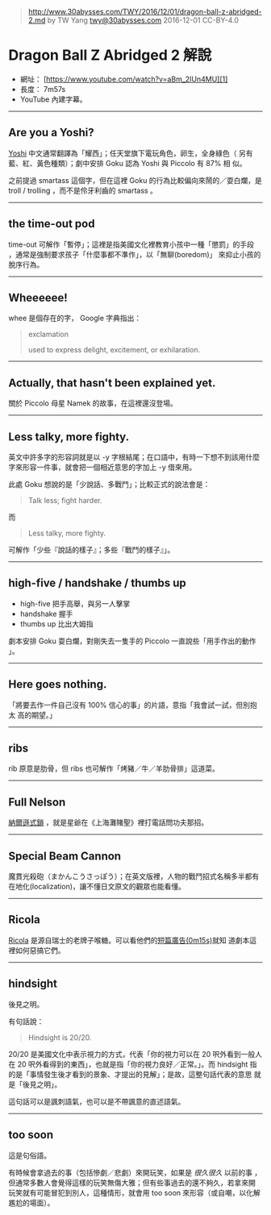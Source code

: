 ﻿> http://www.30abysses.com/TWY/2016/12/01/dragon-ball-z-abridged-2.md
> by TW Yang <twy@30abysses.com> 2016-12-01 CC-BY-4.0

# Dragon Ball Z Abridged 2  解說

* 網址： [https://www.youtube.com/watch?v=aBm_2IUn4MU][1]
* 長度： 7m57s
* YouTube 內建字幕。

[1]: https://www.youtube.com/watch?v=aBm_2IUn4MU


---
## Are you a Yoshi?

[Yoshi][2]  中文通常翻譯為「耀西」；任天堂旗下電玩角色，卵生，全身綠色（
另有藍、紅、黃色種類）；劇中安排 Goku 認為 Yoshi  與 Piccolo  有 87%  相
似。

[2]: https://en.wikipedia.org/wiki/Yoshi_(video_game)

之前提過 smartass 這個字，但在這裡 Goku 的行為比較偏向來鬧的／耍白爛，是
troll / trolling  ，而不是伶牙利齒的 smartass 。


---
## the time-out pod

time-out  可解作「暫停」；這裡是指美國文化裡教育小孩中一種「懲罰」的手段
，通常是強制要求孩子「什麼事都不準作」，以「無聊(boredom)」 來抑止小孩的
脫序行為。


---
## Wheeeeee!

whee  是個存在的字， Google 字典指出：

> exclamation
>
> used to express delight, excitement, or exhilaration.


---
## Actually, that hasn't been explained yet.

關於 Piccolo  母星 Namek  的故事，在這裡還沒登場。


---
## Less talky, more fighty.

英文中許多字的形容詞就是以 -y 字根結尾；在口語中，有時一下想不到該用什麼
字來形容一件事，就會把一個相近意思的字加上 -y 借來用。

此處 Goku 想說的是「少說話、多戰鬥」；比較正式的說法會是：

> Talk less; fight harder.

而

> Less talky, more fighty.

可解作「少些『說話的樣子』；多些『戰鬥的樣子』」。


---
## high-five / handshake / thumbs up

* high-five 把手高舉，與另一人擊掌
* handshake 握手
* thumbs up 比出大姆指

劇本安排 Goku 耍白爛，對剛失去一隻手的 Piccolo  一直說些「用手作出的動作
」。


---
## Here goes nothing.

「將要去作一件自己沒有 100% 信心的事」的片語，意指「我會試一試，但別抱太
高的期望。」


---
## ribs

rib 原意是肋骨，但 ribs 也可解作「烤豬／牛／羊肋骨排」這道菜。


---
## Full Nelson

[納爾遜式鎖][3] ，就是星爺在《上海灘賭聖》裡打電話問功夫那招。

[3]: https://en.wikipedia.org/wiki/Nelson_hold


---
## Special Beam Cannon

魔貫光殺砲（まかんこうさっぽう）；在英文版裡，人物的戰鬥招式名稱多半都有
在地化(localization)，讓不懂日文原文的觀眾也能看懂。


---
## Ricola

[Ricola][4] 是源自瑞士的老牌子喉糖。可以看他們的[短篇廣告(0m15s)][5]就知
道劇本這裡如何惡搞它們。

[4]: https://en.wikipedia.org/wiki/Ricola
[5]: https://www.youtube.com/watch?v=Z-1ik3S6Ct4


---
## hindsight

後見之明。

有句話說：

> Hindsight is 20/20.

20/20 是美國文化中表示視力的方式，代表「你的視力可以在 20 呎外看到一般人
在 20 呎外看得到的東西」，也就是指「你的視力良好／正常。」。而 hindsight
指的是「事情發生後才看到的景象、才提出的見解」；是故，這整句話代表的意思
就是「後見之明」。

這句話可以是諷刺語氣，也可以是不帶諷意的直述語氣。


---
## too soon

這是句俗語。

有時候會拿過去的事（包括慘劇／悲劇）來開玩笑，如果是 *很久很久* 以前的事
，但通常多數人會覺得這樣的玩笑無傷大雅；但有些事過去的還不夠久，若拿來開
玩笑就有可能冒犯到別人，這種情形，就會用 too soon 來形容（或自嘲，以化解
尷尬的場面）。
